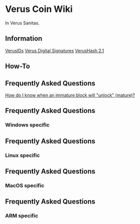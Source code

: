 # Verus Coin Wiki

In Verus Sanitas.


## Information
[VerusIDs](information/#!verusid.md)
[Verus Digital Signatures](information/#!signatures.md)
[VerusHash 2.1](information/#!veruhash_2.1.md)

## How-To


## Frequently Asked Questions
[How do I know when an immature block will "unlock" (mature)?](faq-allos/#!01_immature_block_unlock_time_calculation_manual_calculation.md)





## Frequently Asked Questions
### Windows specific

## Frequently Asked Questions
### Linux specific

## Frequently Asked Questions
### MacOS specific

## Frequently Asked Questions
### ARM specific
